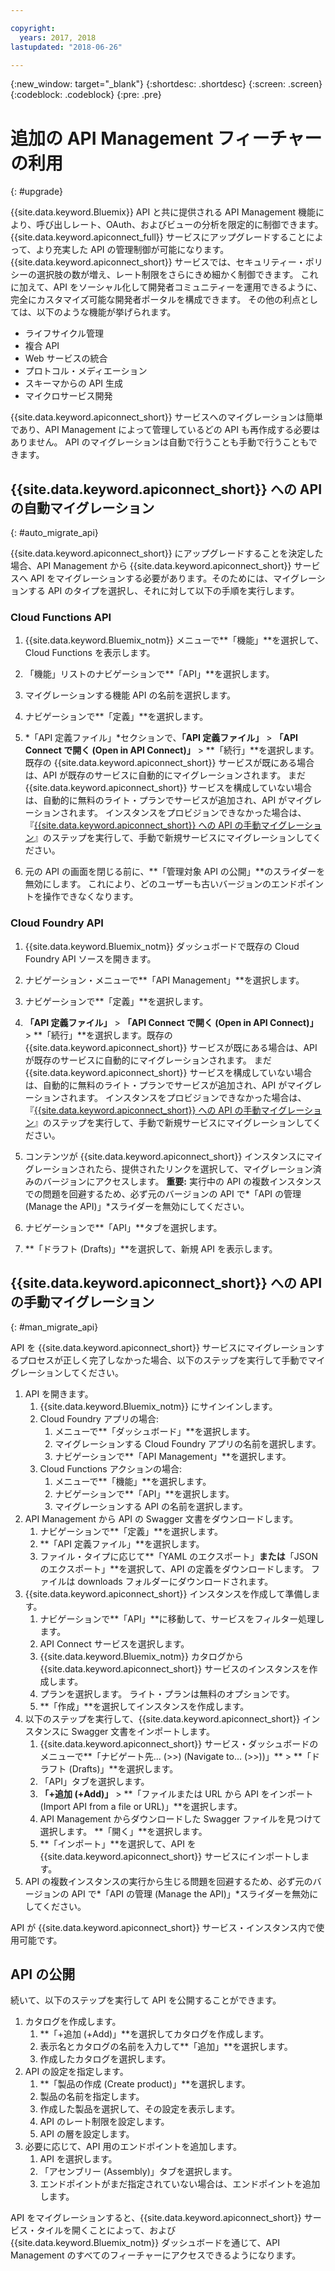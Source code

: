 ```yaml
---

copyright:
  years: 2017, 2018
lastupdated: "2018-06-26"

---
```



{:new_window: target="_blank"}
{:shortdesc: .shortdesc}
{:screen: .screen}
{:codeblock: .codeblock}
{:pre: .pre}

# 追加の API Management フィーチャーの利用
{: #upgrade}

{{site.data.keyword.Bluemix}} API と共に提供される  API Management 機能により、呼び出しレート、OAuth、およびビューの分析を限定的に制御できます。 {{site.data.keyword.apiconnect_full}} サービスにアップグレードすることによって、より充実した API の管理制御が可能になります。 {{site.data.keyword.apiconnect_short}} サービスでは、セキュリティー・ポリシーの選択肢の数が増え、レート制限をさらにきめ細かく制御できます。 これに加えて、API をソーシャル化して開発者コミュニティーを運用できるように、完全にカスタマイズ可能な開発者ポータルを構成できます。 その他の利点としては、以下のような機能が挙げられます。
* ライフサイクル管理
* 複合 API
* Web サービスの統合
* プロトコル・メディエーション
* スキーマからの API 生成
* マイクロサービス開発

{{site.data.keyword.apiconnect_short}} サービスへのマイグレーションは簡単であり、API Management によって管理しているどの API も再作成する必要はありません。 API のマイグレーションは自動で行うことも手動で行うこともできます。

## {{site.data.keyword.apiconnect_short}} への API の自動マイグレーション
{: #auto_migrate_api}

{{site.data.keyword.apiconnect_short}} にアップグレードすることを決定した場合、API Management から {{site.data.keyword.apiconnect_short}} サービスへ API をマイグレーションする必要があります。そのためには、マイグレーションする API のタイプを選択し、それに対して以下の手順を実行します。

### Cloud Functions API

1. {{site.data.keyword.Bluemix_notm}} メニューで**「機能」**を選択して、Cloud Functions を表示します。

2. 「機能」リストのナビゲーションで**「API」**を選択します。

3. マイグレーションする機能 API の名前を選択します。

4. ナビゲーションで**「定義」**を選択します。

5. *「API 定義ファイル」*セクションで、**「API 定義ファイル」** > **「API Connect で開く (Open in API Connect)」** > **「続行」**を選択します。既存の {{site.data.keyword.apiconnect_short}} サービスが既にある場合は、API が既存のサービスに自動的にマイグレーションされます。 まだ {{site.data.keyword.apiconnect_short}} サービスを構成していない場合は、自動的に無料のライト・プランでサービスが追加され、API がマイグレーションされます。 インスタンスをプロビジョンできなかった場合は、『[{{site.data.keyword.apiconnect_short}} への API の手動マイグレーション](#man_migrate_api)』のステップを実行して、手動で新規サービスにマイグレーションしてください。 

6. 元の API の画面を閉じる前に、**「管理対象 API の公開」**のスライダーを無効にします。 これにより、どのユーザーも古いバージョンのエンドポイントを操作できなくなります。

### Cloud Foundry API

1. {{site.data.keyword.Bluemix_notm}} ダッシュボードで既存の Cloud Foundry API ソースを開きます。 

2. ナビゲーション・メニューで**「API Management」**を選択します。

3. ナビゲーションで**「定義」**を選択します。

4. **「API 定義ファイル」** > **「API Connect で開く (Open in API Connect)」** > **「続行」**を選択します。既存の {{site.data.keyword.apiconnect_short}} サービスが既にある場合は、API が既存のサービスに自動的にマイグレーションされます。 まだ {{site.data.keyword.apiconnect_short}} サービスを構成していない場合は、自動的に無料のライト・プランでサービスが追加され、API がマイグレーションされます。 インスタンスをプロビジョンできなかった場合は、『[{{site.data.keyword.apiconnect_short}} への API の手動マイグレーション](#man_migrate_api)』のステップを実行して、手動で新規サービスにマイグレーションしてください。
   
5. コンテンツが {{site.data.keyword.apiconnect_short}} インスタンスにマイグレーションされたら、提供されたリンクを選択して、マイグレーション済みのバージョンにアクセスします。
    **重要:** 実行中の API の複数インスタンスでの問題を回避するため、必ず元のバージョンの API で*「API の管理 (Manage the API)」*スライダーを無効にしてください。

6. ナビゲーションで**「API」**タブを選択します。

7. **「ドラフト (Drafts)」**を選択して、新規 API を表示します。

## {{site.data.keyword.apiconnect_short}} への API の手動マイグレーション
{: #man_migrate_api}

API を {{site.data.keyword.apiconnect_short}} サービスにマイグレーションするプロセスが正しく完了しなかった場合、以下のステップを実行して手動でマイグレーションしてください。

1. API を開きます。
	1. {{site.data.keyword.Bluemix_notm}} にサインインします。
	2. Cloud Foundry アプリの場合: 
		1. メニューで**「ダッシュボード」**を選択します。
		2. マイグレーションする Cloud Foundry アプリの名前を選択します。
		3. ナビゲーションで**「API Management」**を選択します。
	3. Cloud Functions アクションの場合: 
		1. メニューで**「機能」**を選択します。
		2. ナビゲーションで**「API」**を選択します。
		3. マイグレーションする API の名前を選択します。
2. API Management から API の Swagger 文書をダウンロードします。
    1. ナビゲーションで**「定義」**を選択します。
	2. **「API 定義ファイル」**を選択します。
    3. ファイル・タイプに応じて**「YAML のエクスポート」**または**「JSON のエクスポート」**を選択して、API の定義をダウンロードします。 ファイルは downloads フォルダーにダウンロードされます。
3. {{site.data.keyword.apiconnect_short}} インスタンスを作成して準備します。 
	1. ナビゲーションで**「API」**に移動して、サービスをフィルター処理します。
	2. API Connect サービスを選択します。 
    3. {{site.data.keyword.Bluemix_notm}} カタログから {{site.data.keyword.apiconnect_short}} サービスのインスタンスを作成します。
	4. プランを選択します。 ライト・プランは無料のオプションです。
	5. **「作成」**を選択してインスタンスを作成します。
4. 以下のステップを実行して、{{site.data.keyword.apiconnect_short}} インスタンスに Swagger 文書をインポートします。
	1. {{site.data.keyword.apiconnect_short}} サービス・ダッシュボードのメニューで**「ナビゲート先... (>>) (Navigate to... (>>))」** > **「ドラフト (Drafts)」**を選択します。
	2. 「API」タブを選択します。
	3. **「+追加 (+Add)」** > **「ファイルまたは URL から API をインポート (Import API from a file or URL)」**を選択します。
	4. API Management からダウンロードした Swagger ファイルを見つけて選択します。 **「開く」**を選択します。
	5. **「インポート」**を選択して、API を {{site.data.keyword.apiconnect_short}} サービスにインポートします。
5. API の複数インスタンスの実行から生じる問題を回避するため、必ず元のバージョンの API で*「API の管理 (Manage the API)」*スライダーを無効にしてください。

API が {{site.data.keyword.apiconnect_short}} サービス・インスタンス内で使用可能です。 

## API の公開

続いて、以下のステップを実行して API を公開することができます。

1. カタログを作成します。
	1. **「+追加 (+Add)」**を選択してカタログを作成します。
	2. 表示名とカタログの名前を入力して**「追加」**を選択します。
	3. 作成したカタログを選択します。
2. API の設定を指定します。
    1. **「製品の作成 (Create product)」**を選択します。
	2. 製品の名前を指定します。
	2. 作成した製品を選択して、その設定を表示します。
	3. API のレート制限を設定します。
	4. API の層を設定します。
3. 必要に応じて、API 用のエンドポイントを追加します。
    1. API を選択します。
	2. 「アセンブリー (Assembly)」タブを選択します。
	3. エンドポイントがまだ指定されていない場合は、エンドポイントを追加します。
	
 API をマイグレーションすると、{{site.data.keyword.apiconnect_short}} サービス・タイルを開くことによって、および {{site.data.keyword.Bluemix_notm}} ダッシュボードを通じて、API Management のすべてのフィーチャーにアクセスできるようになります。 

